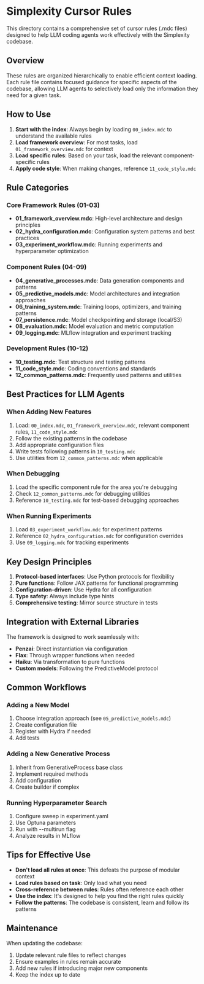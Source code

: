 # Simplexity Cursor Rules

This directory contains a comprehensive set of cursor rules (.mdc files) designed to help LLM coding agents work effectively with the Simplexity codebase.

## Overview

These rules are organized hierarchically to enable efficient context loading. Each rule file contains focused guidance for specific aspects of the codebase, allowing LLM agents to selectively load only the information they need for a given task.

## How to Use

1. **Start with the index**: Always begin by loading `00_index.mdc` to understand the available rules
2. **Load framework overview**: For most tasks, load `01_framework_overview.mdc` for context
3. **Load specific rules**: Based on your task, load the relevant component-specific rules
4. **Apply code style**: When making changes, reference `11_code_style.mdc`

## Rule Categories

### Core Framework Rules (01-03)
- **01_framework_overview.mdc**: High-level architecture and design principles
- **02_hydra_configuration.mdc**: Configuration system patterns and best practices
- **03_experiment_workflow.mdc**: Running experiments and hyperparameter optimization

### Component Rules (04-09)
- **04_generative_processes.mdc**: Data generation components and patterns
- **05_predictive_models.mdc**: Model architectures and integration approaches
- **06_training_system.mdc**: Training loops, optimizers, and training patterns
- **07_persistence.mdc**: Model checkpointing and storage (local/S3)
- **08_evaluation.mdc**: Model evaluation and metric computation
- **09_logging.mdc**: MLflow integration and experiment tracking

### Development Rules (10-12)
- **10_testing.mdc**: Test structure and testing patterns
- **11_code_style.mdc**: Coding conventions and standards
- **12_common_patterns.mdc**: Frequently used patterns and utilities

## Best Practices for LLM Agents

### When Adding New Features

1. Load: `00_index.mdc`, `01_framework_overview.mdc`, relevant component rules, `11_code_style.mdc`
2. Follow the existing patterns in the codebase
3. Add appropriate configuration files
4. Write tests following patterns in `10_testing.mdc`
5. Use utilities from `12_common_patterns.mdc` when applicable

### When Debugging

1. Load the specific component rule for the area you're debugging
2. Check `12_common_patterns.mdc` for debugging utilities
3. Reference `10_testing.mdc` for test-based debugging approaches

### When Running Experiments

1. Load `03_experiment_workflow.mdc` for experiment patterns
2. Reference `02_hydra_configuration.mdc` for configuration overrides
3. Use `09_logging.mdc` for tracking experiments

## Key Design Principles

1. **Protocol-based interfaces**: Use Python protocols for flexibility
2. **Pure functions**: Follow JAX patterns for functional programming
3. **Configuration-driven**: Use Hydra for all configuration
4. **Type safety**: Always include type hints
5. **Comprehensive testing**: Mirror source structure in tests

## Integration with External Libraries

The framework is designed to work seamlessly with:
- **Penzai**: Direct instantiation via configuration
- **Flax**: Through wrapper functions when needed
- **Haiku**: Via transformation to pure functions
- **Custom models**: Following the PredictiveModel protocol

## Common Workflows

### Adding a New Model
1. Choose integration approach (see `05_predictive_models.mdc`)
2. Create configuration file
3. Register with Hydra if needed
4. Add tests

### Adding a New Generative Process
1. Inherit from GenerativeProcess base class
2. Implement required methods
3. Add configuration
4. Create builder if complex

### Running Hyperparameter Search
1. Configure sweep in experiment.yaml
2. Use Optuna parameters
3. Run with --multirun flag
4. Analyze results in MLflow

## Tips for Effective Use

- **Don't load all rules at once**: This defeats the purpose of modular context
- **Load rules based on task**: Only load what you need
- **Cross-reference between rules**: Rules often reference each other
- **Use the index**: It's designed to help you find the right rules quickly
- **Follow the patterns**: The codebase is consistent, learn and follow its patterns

## Maintenance

When updating the codebase:
1. Update relevant rule files to reflect changes
2. Ensure examples in rules remain accurate
3. Add new rules if introducing major new components
4. Keep the index up to date 
